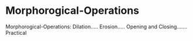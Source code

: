 # Morphorogical-Operations
Morphorogical-Operations: Dilation..... Erosion..... Opening and Closing....... Practical
